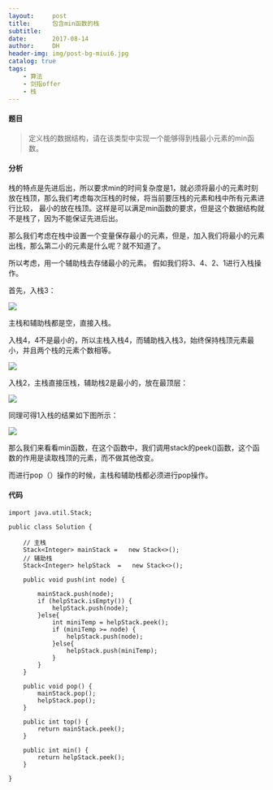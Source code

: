 ```yaml
---
layout:     post
title:      包含min函数的栈
subtitle:   
date:       2017-08-14
author:     DH
header-img: img/post-bg-miui6.jpg 
catalog: true
tags:
    - 算法
    - 剑指offer
    - 栈
---
```



#### 题目

>定义栈的数据结构，请在该类型中实现一个能够得到栈最小元素的min函数。

#### 分析

栈的特点是先进后出，所以要求min的时间复杂度是1，就必须将最小的元素时刻放在栈顶，那么我们考虑每次压栈的时候，将当前要压栈的元素和栈中所有元素进行比较，
最小的放在栈顶。这样是可以满足min函数的要求，但是这个数据结构就不是栈了，因为不能保证先进后出。

那么我们考虑在栈中设置一个变量保存最小的元素，但是，加入我们将最小的元素出栈，那么第二小的元素是什么呢？就不知道了。

所以考虑，用一个辅助栈去存储最小的元素。 
假如我们将3、4、2、1进行入栈操作。

首先，入栈3： 

![](https://ws4.sinaimg.cn/large/006tNc79gy1fij20o6ff3j30c20ant8q.jpg)

主栈和辅助栈都是空，直接入栈。

入栈4，4不是最小的，所以主栈入栈4，而辅助栈入栈3，始终保持栈顶元素最小，并且两个栈的元素个数相等。

![](https://ws2.sinaimg.cn/large/006tNc79gy1fij21dlvxdj30c40alaa3.jpg)

入栈2，主栈直接压栈，辅助栈2是最小的，放在最顶层： 

![](https://ws2.sinaimg.cn/large/006tNc79gy1fij21xpg14j30bn0aqq2z.jpg)

同理可得1入栈的结果如下图所示： 

![](https://ws2.sinaimg.cn/large/006tNc79gy1fij22g0qi1j30dq0au3yk.jpg)

那么我们来看看min函数，在这个函数中，我们调用stack的peek()函数，这个函数的作用是读取栈顶的元素，而不做其他改变。

而进行pop（）操作的时候，主栈和辅助栈都必须进行pop操作。

#### 代码

```
import java.util.Stack;

public class Solution {

    // 主栈
	Stack<Integer> mainStack =   new Stack<>();
	// 辅助栈
	Stack<Integer> helpStack  =   new Stack<>();
    
    public void push(int node) {
        
        mainStack.push(node);
        if (helpStack.isEmpty()) {
			helpStack.push(node);
		}else{
			int miniTemp = helpStack.peek();
			if (miniTemp >= node) {
				helpStack.push(node);
			}else{
				helpStack.push(miniTemp);
			}
		}
    }
    
    public void pop() {
        mainStack.pop();
        helpStack.pop();
    }
    
    public int top() {
        return mainStack.peek();
    }
    
    public int min() {
        return helpStack.peek();
    }

}		

```
